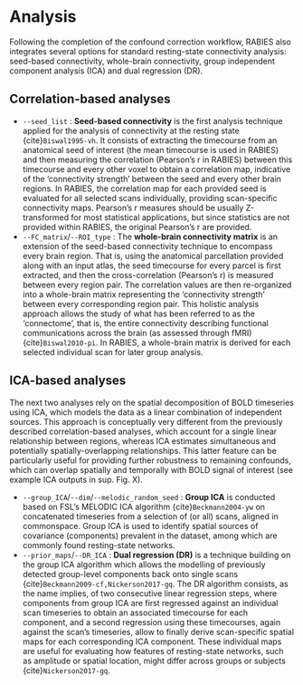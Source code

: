 # Analysis

Following the completion of the confound correction workflow, RABIES also integrates several options for standard resting-state connectivity analysis: seed-based connectivity, whole-brain connectivity, group independent component analysis (ICA) and dual regression (DR).

## Correlation-based analyses
- `--seed_list` : **Seed-based connectivity** is the first analysis technique applied for the analysis of connectivity at the resting state {cite}`Biswal1995-vh`. It consists of extracting the timecourse from an anatomical seed of interest (the mean timecourse is used in RABIES) and then measuring the correlation (Pearson’s r in RABIES) between this timecourse and every other voxel to obtain a correlation map, indicative of the ‘connectivity strength’ between the seed and every other brain regions. In RABIES, the correlation map for each provided seed is evaluated for all selected scans individually, providing scan-specific connectivity maps. Pearson’s r measures should be usually Z-transformed for most statistical applications, but since statistics are not provided within RABIES, the original Pearson’s r are provided.
- `--FC_matrix`/`--ROI_type` : The **whole-brain connectivity matrix** is an extension of the seed-based connectivity technique to encompass every brain region. That is, using the anatomical parcellation provided along with an input atlas, the seed timecourse for every parcel is first extracted, and then the cross-correlation (Pearson’s r) is measured between every region pair. The correlation values are then re-organized into a whole-brain matrix representing the ‘connectivity strength’ between every corresponding region pair. This holistic analysis approach allows the study of what has been referred to as the ‘connectome’, that is, the entire connectivity describing functional communications across the brain (as assessed through fMRI){cite}`Biswal2010-pi`. In RABIES, a whole-brain matrix is derived for each selected individual scan for later group analysis.

## ICA-based analyses
The next two analyses rely on the spatial decomposition of BOLD timeseries using ICA, which models the data as a linear combination of independent sources. This approach is conceptually very different from the previously described correlation-based analyses, which account for a single linear relationship between regions, whereas ICA estimates simultaneous and potentially spatially-overlapping relationships. This latter feature can be particularly useful for providing further robustness to remaining confounds, which can overlap spatially and temporally with BOLD signal of interest (see example ICA outputs in sup. Fig. X).
- `--group_ICA`/`--dim`/`--melodic_random_seed` : **Group ICA** is conducted based on FSL’s MELODIC ICA algorithm {cite}`Beckmann2004-yw` on concatenated timeseries from a selection of (or all) scans, aligned in commonspace. Group ICA is used to identify spatial sources of covariance (components) prevalent in the dataset, among which are commonly found resting-state networks. 
- `--prior_maps`/`--DR_ICA` : **Dual regression (DR)** is a technique building on the group ICA algorithm which allows the modelling of previously detected group-level components back onto single scans {cite}`Beckmann2009-cf,Nickerson2017-gq`. The DR algorithm consists, as the name implies, of two consecutive linear regression steps, where components from group ICA are first regressed against an individual scan timeseries to obtain an associated timecourse for each component, and a second regression using these timecourses, again against the scan’s timeseries, allow to finally derive scan-specific spatial maps for each corresponding ICA component. These individual maps are useful for evaluating how features of resting-state networks, such as amplitude or spatial location, might differ across groups or subjects {cite}`Nickerson2017-gq`.
